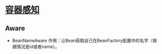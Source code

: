 # [容器感知](https://www.cnblogs.com/duanxz/p/3724429.html#:~:text=Spring%E6%8F%90%E4%BE%9B%E7%9A%84Aware%E6%8E%A5%E5%8F%A3%20Spring%20Aware%20%E7%9A%84%E7%9B%AE%E7%9A%84%E6%98%AF%E4%B8%BA%E4%BA%86%E8%AE%A9,Bean%20%E8%8E%B7%E5%BE%97%20Spring%20%E5%AE%B9%E5%99%A8%E7%9A%84%E6%9C%8D%E5%8A%A1%E3%80%82)


## Aware

- BeanNameAware
作用：让Bean获取自己在BeanFactory配置中的名字（根据情况是id或者name）。 
